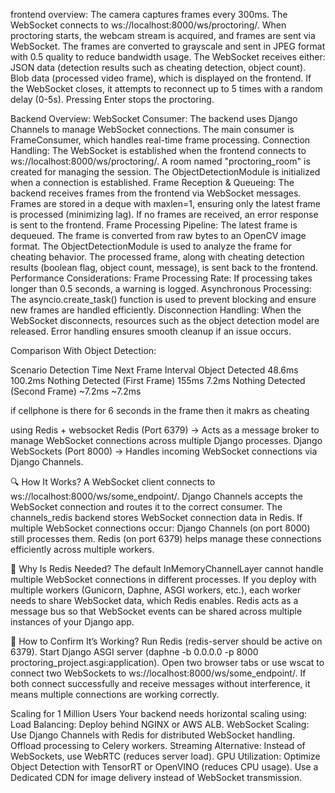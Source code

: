 frontend overview:
The camera captures frames every 300ms.
The WebSocket connects to ws://localhost:8000/ws/proctoring/.
When proctoring starts, the webcam stream is acquired, and frames are sent via WebSocket.
The frames are converted to grayscale and sent in JPEG format with 0.5 quality to reduce bandwidth usage.
The WebSocket receives either:
JSON data (detection results such as cheating detection, object count).
Blob data (processed video frame), which is displayed on the frontend.
If the WebSocket closes, it attempts to reconnect up to 5 times with a random delay (0-5s).
Pressing Enter stops the proctoring.

Backend Overview:
WebSocket Consumer:
The backend uses Django Channels to manage WebSocket connections. The main consumer is FrameConsumer, which handles real-time frame processing.
Connection Handling:
The WebSocket is established when the frontend connects to ws://localhost:8000/ws/proctoring/.
A room named "proctoring_room" is created for managing the session.
The ObjectDetectionModule is initialized when a connection is established.
Frame Reception & Queueing:
The backend receives frames from the frontend via WebSocket messages.
Frames are stored in a deque with maxlen=1, ensuring only the latest frame is processed (minimizing lag).
If no frames are received, an error response is sent to the frontend.
Frame Processing Pipeline:
The latest frame is dequeued.
The frame is converted from raw bytes to an OpenCV image format.
The ObjectDetectionModule is used to analyze the frame for cheating behavior.
The processed frame, along with cheating detection results (boolean flag, object count, message), is sent back to the frontend.
Performance Considerations:
Frame Processing Rate: If processing takes longer than 0.5 seconds, a warning is logged.
Asynchronous Processing: The asyncio.create_task() function is used to prevent blocking and ensure new frames are handled efficiently.
Disconnection Handling:
When the WebSocket disconnects, resources such as the object detection model are released.
Error handling ensures smooth cleanup if an issue occurs.

Comparison With Object Detection:

Scenario	                        Detection Time	    Next Frame Interval
Object Detected	                        48.6ms	            100.2ms
Nothing Detected (First Frame)	        155ms	            7.2ms
Nothing Detected (Second Frame)	        ~7.2ms	            ~7.2ms

if cellphone is there for 6 seconds in the frame then it makrs as cheating

using Redis + websocket
Redis (Port 6379) → Acts as a message broker to manage WebSocket connections across multiple Django processes.
Django WebSockets (Port 8000) → Handles incoming WebSocket connections via Django Channels.

🔍 How It Works?
A WebSocket client connects to ws://localhost:8000/ws/some_endpoint/.
Django Channels accepts the WebSocket connection and routes it to the correct consumer.
The channels_redis backend stores WebSocket connection data in Redis.
If multiple WebSocket connections occur:
Django Channels (on port 8000) still processes them.
Redis (on port 6379) helps manage these connections efficiently across multiple workers.

🌟 Why Is Redis Needed?
The default InMemoryChannelLayer cannot handle multiple WebSocket connections in different processes.
If you deploy with multiple workers (Gunicorn, Daphne, ASGI workers, etc.), each worker needs to share WebSocket data, which Redis enables.
Redis acts as a message bus so that WebSocket events can be shared across multiple instances of your Django app.

🚀 How to Confirm It’s Working?
Run Redis (redis-server should be active on 6379).
Start Django ASGI server (daphne -b 0.0.0.0 -p 8000 proctoring_project.asgi:application).
Open two browser tabs or use wscat to connect two WebSockets to ws://localhost:8000/ws/some_endpoint/.
If both connect successfully and receive messages without interference, it means multiple connections are working correctly.

Scaling for 1 Million Users
Your backend needs horizontal scaling using:
Load Balancing: Deploy behind NGINX or AWS ALB.
WebSocket Scaling:
Use Django Channels with Redis for distributed WebSocket handling.
Offload processing to Celery workers.
Streaming Alternative:
Instead of WebSockets, use WebRTC (reduces server load).
GPU Utilization:
Optimize Object Detection with TensorRT or OpenVINO (reduces CPU usage).
Use a Dedicated CDN for image delivery instead of WebSocket transmission.